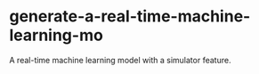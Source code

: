 # generate-a-real-time-machine-learning-mo
A real-time machine learning model with a simulator feature.
